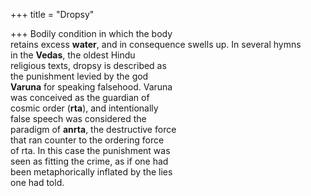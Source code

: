 +++
title = "Dropsy"

+++
Bodily condition in which the body  
retains excess **water**, and in consequence swells up. In several hymns  
in the **Vedas**, the oldest Hindu  
religious texts, dropsy is described as  
the punishment levied by the god  
**Varuna** for speaking falsehood. Varuna  
was conceived as the guardian of  
cosmic order (**rta**), and intentionally  
false speech was considered the  
paradigm of **anrta**, the destructive force  
that ran counter to the ordering force  
of rta. In this case the punishment was  
seen as fitting the crime, as if one had  
been metaphorically inflated by the lies  
one had told.